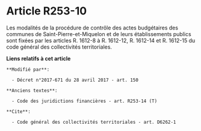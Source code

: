 # Article R253-10

Les modalités de la procédure de contrôle des actes budgétaires des communes de Saint-Pierre-et-Miquelon et de leurs
établissements publics sont fixées par les articles R. 1612-8 à R. 1612-12, R. 1612-14 et R. 1612-15 du code général des
collectivités territoriales.

**Liens relatifs à cet article**

	**Modifié par**:

	  - Décret n°2017-671 du 28 avril 2017 - art. 150

	**Anciens textes**:

	  - Code des juridictions financières - art. R253-14 (T)

	**Cite**:

	  - Code général des collectivités territoriales - art. D6262-1
